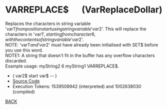 # VARREPLACE$ &emsp; (VarReplaceDollar)
Replaces the characters in string variable 'var1$' from position start using string variable 'var2$'. This will replace the characters in 'var1$', starting from character 6, with the contents of string variable 'var2$'.<br/>NOTE: 'var1$' and 'var2$' must have already been initialised with SET$ before you use this word.<br/>NOTE1: A string that doesn't fit in the buffer has any overflow characters discarded.<br/>Example usage: myString2 6 myString1 VARREPLACE$.
* ( var2$ start var$ -- )
* [Source Code](../words/shando/VarReplaceDollar.cs)
* Execution Tokens: 1539508942 (interpreted) and 1002638030 (compiled)


[BACK](builtins.md#VarReplaceDollar)
